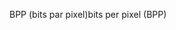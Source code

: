 <span data-ttu-id="e194e-101">BPP (bits par pixel)</span><span class="sxs-lookup"><span data-stu-id="e194e-101">bits per pixel (BPP)</span></span>